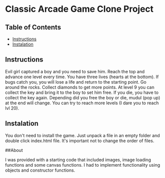 # Classic Arcade Game Clone Project

## Table of Contents

- [Instructions](#instructions)
- [Instalation](#instalation)

## Instructions

Evil girl captured a boy and you need to save him.
Reach the top and advance one level every time. You have three lives (hearts at the bottom).
If bugs catch you, you will lose a life and return to the starting point. 
Go around the rocks. Collect diamonds to get more points.
At level 9 you can collect the key and bring it to the boy to set him free. If you die, you have to collect the key again.
Depending did you free the boy or die, mudul (pop up) at the end will change.
You can try to reach more levels (I dare you to reach lvl 20).

## Instalation

You don't need to install the game. Just unpack a file in an empty folder and double click index.html file.
It's important not to change the order of files.

##About

I was provided with a starting code that included images, image loading functions and some canvas functions.
I had to implement functionality using objects and constructor functions.
